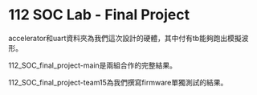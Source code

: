 # 112 SOC Lab - Final Project
accelerator和uart資料夾為我們這次設計的硬體，其中付有tb能夠跑出模擬波形。

112_SOC_final_project-main是兩組合作的完整結果。

112_SOC_final_project-team15為我們撰寫firmware單獨測試的結果。
